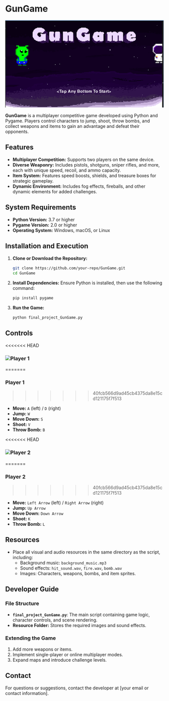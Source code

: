 # GunGame
![Game Outlook](1.png)

**GunGame** is a multiplayer competitive game developed using Python and Pygame. Players control characters to jump, shoot, throw bombs, and collect weapons and items to gain an advantage and defeat their opponents.

## Features

- **Multiplayer Competition:** Supports two players on the same device.
- **Diverse Weaponry:** Includes pistols, shotguns, sniper rifles, and more, each with unique speed, recoil, and ammo capacity.
- **Item System:** Features speed boosts, shields, and treasure boxes for strategic gameplay.
- **Dynamic Environment:** Includes fog effects, fireballs, and other dynamic elements for added challenges.

## System Requirements

- **Python Version:** 3.7 or higher
- **Pygame Version:** 2.0 or higher
- **Operating System:** Windows, macOS, or Linux

## Installation and Execution

1. **Clone or Download the Repository:**
   ```bash
   git clone https://github.com/your-repo/GunGame.git
   cd GunGame
   ```

2. **Install Dependencies:**
   Ensure Python is installed, then use the following command:
   ```bash
   pip install pygame
   ```

3. **Run the Game:**
   ```bash
   python final_project_GunGame.py
   ```

## Controls

<<<<<<< HEAD
### ![Player 1](Player1_.png)
=======
### Player 1
>>>>>>> 40fcb566d9ad45cb4375da8e15cd121175f7f513
- **Move:** `A` (left) / `D` (right)
- **Jump:** `W`
- **Move Down:** `S`
- **Shoot:** `V`
- **Throw Bomb:** `B`

<<<<<<< HEAD
### ![Player 2](Player2_.png)
=======
### Player 2
>>>>>>> 40fcb566d9ad45cb4375da8e15cd121175f7f513
- **Move:** `Left Arrow` (left) / `Right Arrow` (right)
- **Jump:** `Up Arrow`
- **Move Down:** `Down Arrow`
- **Shoot:** `K`
- **Throw Bomb:** `L`

## Resources

- Place all visual and audio resources in the same directory as the script, including:
  - Background music: `background_music.mp3`
  - Sound effects: `hit_sound.wav`, `fire.wav`, `bomb.wav`
  - Images: Characters, weapons, bombs, and item sprites.

## Developer Guide

### File Structure

- **`final_project_GunGame.py`**: The main script containing game logic, character controls, and scene rendering.
- **Resource Folder:** Stores the required images and sound effects.

### Extending the Game

1. Add more weapons or items.
2. Implement single-player or online multiplayer modes.
3. Expand maps and introduce challenge levels.

## Contact

For questions or suggestions, contact the developer at [your email or contact information].


